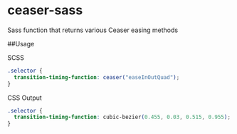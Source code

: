 # ceaser-sass
Sass function that returns various Ceaser easing methods

##Usage

SCSS
```scss
.selector {
  transition-timing-function: ceaser("easeInOutQuad");
}
```

CSS Output
```css
.selector {
  transition-timing-function: cubic-bezier(0.455, 0.03, 0.515, 0.955);
}
```
